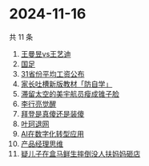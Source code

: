 # 2024-11-16

共 11 条

<!-- BEGIN -->
<!-- 最后更新时间 Sat Nov 16 2024 13:11:18 GMT+0800 (China Standard Time) -->

1. [王曼昱vs王艺迪](https://www.zhihu.com/search?q=王曼昱vs王艺迪)
1. [国足](https://www.zhihu.com/search?q=国足)
1. [31省份平均工资公布](https://www.zhihu.com/search?q=31省份平均工资公布)
1. [家长吐槽新版教材「防自学」](https://www.zhihu.com/search?q=家长吐槽新版教材「防自学」)
1. [滞留太空的美宇航员瘦成锥子脸](https://www.zhihu.com/search?q=滞留太空的美宇航员瘦成锥子脸)
1. [李行亮觉醒](https://www.zhihu.com/search?q=李行亮觉醒)
1. [拜登是真傻还是装傻](https://www.zhihu.com/search?q=拜登是真傻还是装傻)
1. [叶珂退网](https://www.zhihu.com/search?q=叶珂退网)
1. [AI在数字化转型应用](https://www.zhihu.com/search?q=AI在数字化转型应用)
1. [产品经理思维](https://www.zhihu.com/search?q=产品经理思维)
1. [疑儿子在盒马鲜生摔倒没人扶妈妈砸店](https://www.zhihu.com/search?q=疑儿子在盒马鲜生摔倒没人扶妈妈砸店)

<!-- END -->
